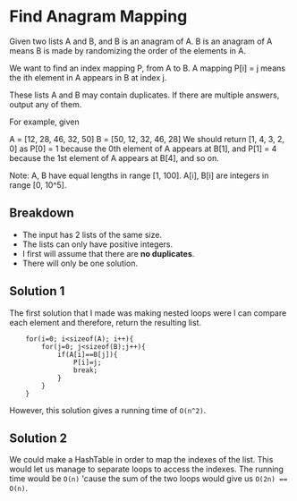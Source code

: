 # Find Anagram Mapping
Given two lists A and B, and B is an anagram of A. B is an anagram of A means B is made by randomizing the order of the elements in A.

We want to find an index mapping P, from A to B. A mapping P[i] = j means the ith element in A appears in B at index j.

These lists A and B may contain duplicates. If there are multiple answers, output any of them.

For example, given

A = [12, 28, 46, 32, 50] B = [50, 12, 32, 46, 28]
We should return [1, 4, 3, 2, 0]
as P[0] = 1 because the 0th element of A appears at B[1], and P[1] = 4 because the 1st element of A appears at B[4], and so on. 

Note: A, B have equal lengths in range [1, 100]. A[i], B[i] are integers in range [0, 10^5].

## Breakdown

- The input has 2 lists of the same size.
- The lists can only have positive integers.
- I first will assume that there are **no duplicates**.
- There will only be one solution.

## Solution 1
The first solution that I made was making nested loops were I can compare each element and therefore, return the resulting list.
```
    for(i=0; i<sizeof(A); i++){
        for(j=0; j<sizeof(B);j++){
            if(A[i]==B[j]){
                P[i]=j;
                break;
            }
        }
    }
```
However, this solution gives a running time of `O(n^2)`.

## Solution 2
We could make a HashTable in order to map the indexes of the list. This would let us manage to separate loops to access the indexes. The running time would be `O(n)` 'cause the sum of the two loops would give us `O(2n) == O(n)`.